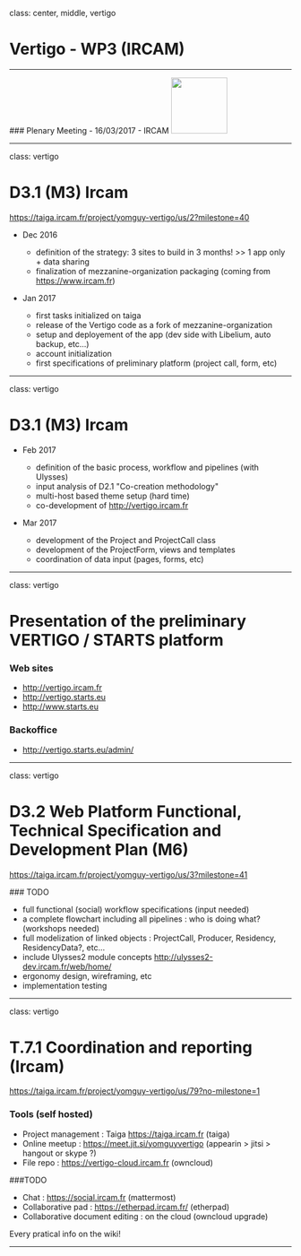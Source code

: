 class: center, middle, vertigo

# Vertigo - WP3 (IRCAM)
<hr>
### Plenary Meeting - 16/03/2017 - IRCAM
<img src="img/vertigo_logo1.png" height="100px" />

---
class: vertigo

# D3.1 (M3) Ircam

https://taiga.ircam.fr/project/yomguy-vertigo/us/2?milestone=40

- Dec 2016

    - definition of the strategy: 3 sites to build in 3 months! >> 1 app only + data sharing
    - finalization of mezzanine-organization packaging (coming from https://www.ircam.fr)

- Jan 2017

    - first tasks initialized on taiga
    - release of the Vertigo code as a fork of mezzanine-organization
    - setup and deployement of the app (dev side with Libelium, auto backup, etc...)
    - account initialization
    - first specifications of preliminary platform (project call, form, etc)

---
class: vertigo

# D3.1 (M3) Ircam

- Feb 2017

    - definition of the basic process, workflow and pipelines (with Ulysses)
    - input analysis of D2.1 "Co-creation methodology"
    - multi-host based theme setup (hard time)
    - co-development of http://vertigo.ircam.fr

- Mar 2017

    - development of the Project and ProjectCall class
    - development of the ProjectForm, views and templates
    - coordination of data input (pages, forms, etc)

---
class: vertigo

# Presentation of the preliminary VERTIGO / STARTS platform

### Web sites

- http://vertigo.ircam.fr
- http://vertigo.starts.eu
- http://www.starts.eu

### Backoffice

- http://vertigo.starts.eu/admin/

---
class: vertigo

# D3.2 Web Platform Functional, Technical Specification and Development Plan (M6)

https://taiga.ircam.fr/project/yomguy-vertigo/us/3?milestone=41

### TODO

- full functional (social) workflow specifications (input needed)
- a complete flowchart including all pipelines : who is doing what? (workshops needed)
- full modelization of linked objects : ProjectCall, Producer, Residency, ResidencyData?, etc...
- include Ulysses2 module concepts http://ulysses2-dev.ircam.fr/web/home/
- ergonomy design, wireframing, etc
- implementation testing

---
class: vertigo

# T.7.1 Coordination and reporting (Ircam)  

https://taiga.ircam.fr/project/yomguy-vertigo/us/79?no-milestone=1

### Tools (self hosted)

- Project management : Taiga https://taiga.ircam.fr (taiga)
- Online meetup : https://meet.jit.si/yomguyvertigo (appearin > jitsi > hangout or skype ?)
- File repo : https://vertigo-cloud.ircam.fr (owncloud)

###TODO

- Chat : https://social.ircam.fr (mattermost)
- Collaborative pad : https://etherpad.ircam.fr/ (etherpad)
- Collaborative document editing : on the cloud (owncloud upgrade)

Every pratical info on the wiki!

---
